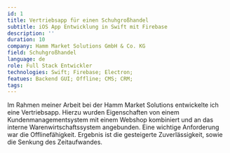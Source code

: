 ```yaml
---
id: 1
title: Vertriebsapp für einen Schuhgroßhandel
subtitle: iOS App Entwicklung in Swift mit Firebase
description: ''
duration: 10
company: Hamm Market Solutions GmbH & Co. KG
field: Schuhgroßhandel
language: de
role: Full Stack Entwickler
technologies: Swift; Firebase; Electron;
featues: Backend GUI; Offline; CMS; CRM;
tags: 
---
```


Im Rahmen meiner Arbeit bei der Hamm Market Solutions entwickelte ich eine Vertriebsapp. Hierzu wurden Eigenschaften von einem Kundenmanagementsystem mit einem Webshop kombiniert und an das interne Warenwirtschaftssystem angebunden. Eine wichtige Anforderung war die Offlinefähigkeit. Ergebnis ist die gesteigerte Zuverlässigkeit, sowie die Senkung des Zeitaufwandes.